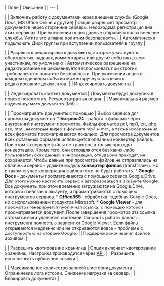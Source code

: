 | Поле | Описание |
| --- |

|
| Включить работу с документами через внешние службы (Google Docs, MS Office Online и другие) | Опция разрешает просмотр документов через сторонние серверы. Необходима регистрация вна этих сервисах. При включении опции данные отправляются во внешние службы. Учтите это в плане политики безопасности. |
| Автоматически подключать Диск группы при вступлении пользователя в группу |

|
| Разрешить редактировать документы, которые участвуют в обсуждениях, задачах, комментариях или других событиях, всем участникам, по умолчанию | Автоматическое разрешение на редактирование не рекомендуется использовать при строгих требованиях по политике безопасности. При включении опции в каждом отдельном событии можно вручную разрешить редактирование документов. |
| Индексировать документы |

|
| Индексировать контент документов | Документы будут доступны в поиске по контенту. Ресурсозатратная опция. |
| Максимальный размер индексируемого документа (Мб) |

|
| Просматривать документы с помощью | Выбор сервиса для просмотра документов.  * **Битрикс24** - работа с файлами через внутренний инструмент просмотра. Файлы форматов pdf, mp3, txt, php, css, html, некоторые видео в формате mp4 и mov, а также изображения всех форматов просматриваются локально. Для просмотра документов всех остальных форматов используется облачный конвертер файлов. При этом на сервере файлы не хранятся, а только проходят конвертацию. Кроме того, они отправляются без каких-либо пользовательских данных и информация, откуда они приходят, не сохраняется.    Чтобы данные при просмотре файлов не отправлялись на облачный сервис - удалите модуль **Конвертер файлов** (transformer). Но в таком случае конвертация файлов тоже не будет работать. * **Google Docs** - документы просматриваются с помощью сервиса Google.Drive. Для этого нужно настроить сервис и авторизоваться в аккаунте Google. Все документы при этом временно загружаются на Google.Drive, который привязан к аккаунту, и просматриваются с помощью инструментов сервиса. * **Office365** - обработка подобная Google Docs, но с использованием продуктов Microsoft. * **Google Viewer** - для просмотра генерируется публичная ссылка, с помощью которой просматривается документ. После завершения просмотра эта ссылка автоматически удаляется системой.   Скорость работы данного инструмента полностью зависит от Google Viewer. Если файлы открываются медленно или не открываются вовсе - проблемы с доступностью на стороне Google. |
| Поддержка скачивания файлов архивом: |

|
| Разрешить квотирование хранилищ | Опция включает квотирование хранилищ. Настройка производится через [API](https://dev.1c-bitrix.ru/api_d7/bitrix/disk/index.php). |
| Разрешить использовать публичные ссылки |

|
| Максимальное количество записей в истории документа | Ограничение лога истории. Снижение нагрузки на сервер. |
| Блокировка документов |